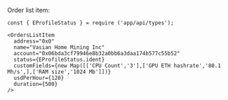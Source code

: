 Order list item:

    const { EProfileStatus } = require ('app/api/types');

    <OrdersListItem
      address="0x0"
      name="Vasian Home Mining Inc"
      account="0x06bda3cf79946e8b32a0bb6a3daa174b577c55b52"
      status={EProfileStatus.ident}
      customFields={new Map([['CPU Count','3'],['GPU ETH hashrate','80.1 Mh/s',],['RAM size','1024 Mb']])}
      usdPerHour={120}
      duration={500}
    />
